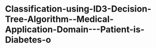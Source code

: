 # Classification-using-ID3-Decision-Tree-Algorithm--Medical-Application-Domain---Patient-is-Diabetes-o